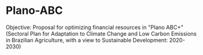 # Plano-ABC
Objective: Proposal for optimizing financial resources in "Plano ABC+" (Sectoral Plan for Adaptation to Climate Change and Low Carbon Emissions in Brazilian Agriculture, with a view to Sustainable Development: 2020-2030)

